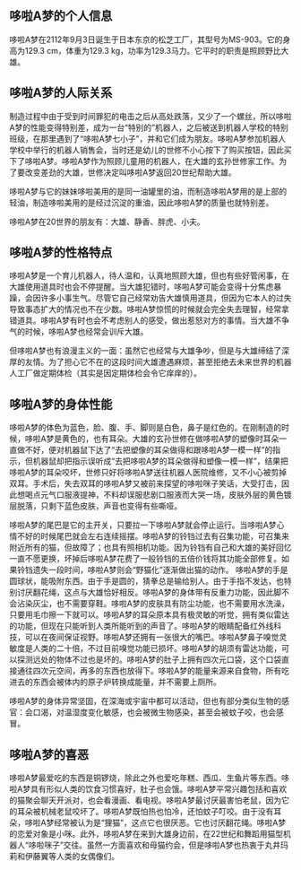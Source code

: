 ## 哆啦A梦的个人信息

哆啦A梦在2112年9月3日诞生于日本东京的松芝工厂，其型号为MS-903。它的身高为129.3 cm，体重为129.3 kg，功率为129.3马力。它平时的职责是照顾野比大雄。

## 哆啦A梦的人际关系

制造过程中由于受到时间罪犯的电击之后从高处跌落，又少了一个螺丝，所以哆啦A梦的性能变得特别差，成为一台“特别的”机器人，之后被送到机器人学校的特别班级，在那里遇到了“哆啦A梦七小子”，并和它们成为朋友。哆啦A梦参加机器人学校中举行的机器人销售会，当时还是幼儿的世修不小心按下了购买按钮，因此买下了哆啦A梦。哆啦A梦作为照顾儿童用的机器人，在大雄的玄孙世修家工作。为了要改变差劲的大雄，世修决定叫哆啦A梦返回20世纪帮助大雄。

哆啦A梦与它的妹妹哆啦美用的是同一油罐里的油，而制造哆啦A梦用的是上部的轻油，制造哆啦美用的是经过沉淀的重油，因此哆啦A梦的质量也就特别差。

哆啦A梦在20世界的朋友有：大雄、静香、胖虎、小夫。

## 哆啦A梦的性格特点

哆啦A梦是一个育儿机器人，待人温和，认真地照顾大雄，但也有些好管闲事，在大雄使用道具时也会不停提醒。当大雄犯错时，哆啦A梦可能会变得十分焦虑暴躁，会因许多小事生气。尽管它自己经常劝告大雄慎用道具，但因为它本人的过失导致事态扩大的情况也不在少数。哆啦A梦惊慌的时候就会完全失去理智，经常拿错道具。哆啦A梦有时也会不考虑别人的感受，做出惹怒对方的事情。当大雄不争气的时候，哆啦A梦也经常会训斥大雄。

但哆啦A梦也有浪漫主义的一面：虽然它也经常与大雄争吵，但是与大雄缔结了深厚的友情。为了担心它不在的这段时间大雄遭遇麻烦，甚至拒绝去未来世界的机器人工厂做定期体检（其实是因定期体检会令它痒痒的）。

## 哆啦A梦的身体性能

哆啦A梦的体色为蓝色，脸、腹、手、脚则是白色，鼻子是红色的。在刚制造的时候，哆啦A梦是黄色的，也有耳朵。大雄的玄孙世修在做哆啦A梦的塑像时耳朵一直做不好，便对机器鼠下达了“去把塑像的耳朵做得和跟哆啦A梦一模一样”的指示，但机器鼠却把指示误听成“去把哆啦A梦的耳朵做得和塑像一模一样”，结果把哆啦A梦的耳朵咬坏，世修只好将哆啦A梦送往机器人医院维修，又不小心被剪掉双耳。手术后，失去双耳的哆啦A梦又被前来探望的哆啦咪子笑话，大受打击，因此想喝点元气口服液提神，不料却误服悲剧口服液而大哭一场，皮肤外层的黄色镀层脱落，只剩下蓝色皮肤，声音也变得有些嘶哑。

哆啦A梦的尾巴是它的主开关，只要拉一下哆啦A梦就会停止运行。当哆啦A梦心情不好的时候尾巴就会左右连续摇摆。哆啦A梦的铃铛过去有召集功能，可召集来附近所有的猫，但故障了；也具有照相机功能。因为铃铛有自己和大雄的美好回忆一直不愿更换，坏掉后哆啦A梦花费了一般铃铛的五倍价钱将其功能全部修复。如果铃铛遗失一段时间，哆啦A梦则会“野猫化”逐渐做出猫的动作。 哆啦A梦的手是圆球状，能吸附东西。由于手是圆的，猜拳总是输给别人。由于手指不发达，也特别讨厌翻花绳，这点与大雄恰好相反。哆啦A梦的身体带有反重力功能，因此脚不会沾染灰尘，也不需要穿鞋。哆啦A梦的皮肤具有防尘功能，也不需要用水洗澡，只要用毛巾擦一下就可以。哆啦A梦的耳朵原本具有极灵敏的听觉，拥有类似雷达的功能，但现在只能听到人类所能听到的声音了。哆啦A梦的眼睛配备红外线科技，可以在夜间保证视野。哆啦A梦还拥有一张很大的嘴巴。哆啦A梦鼻子嗅觉灵敏度是人类的二十倍，不过目前嗅觉功能已损坏。哆啦A梦的胡须有雷达功能，可以探测远处的物体不过也是坏的。哆啦A梦的肚子上拥有四次元口袋，这个口袋直接通往四次元空间，再多的东西也放得下。哆啦A梦的能量来源来自食物，所有吃进去的东西会被体内的原子炉转换成能量，并不需要上厕所。

哆啦A梦的身体异常坚固，在深海或宇宙中都可以活动，但也有部分类似生物的感官：会口渴，对温湿度变化敏感，也会被微生物感染，甚至会被蚊子咬，也会感冒。

## 哆啦A梦的喜恶

哆啦A梦最爱吃的东西是铜锣烧，除此之外也爱吃年糕、西瓜、生鱼片等东西。哆啦A梦具有形似人类的饮食习惯喜好，肚子也会饿。哆啦A梦平常兴趣包括和喜欢的猫聚会聊天开派对，也会看漫画、看电视。哆啦A梦最讨厌最害怕老鼠，因为它的耳朵被机械老鼠咬坏了。哆啦A梦既怕热也怕冷，还怕蚊子叮咬。由于没有耳朵，哆啦A梦经常被认为是“狸猫”，这点它也很厌恶。它也讨厌翻花绳。哆啦A梦的恋爱对象是小咪。此外，哆啦A梦在来到大雄身边前，在22世纪和舞蹈用猫型机器人“哆啦咪子”交往。虽然一方面喜欢和母猫约会，但是哆啦A梦也热衷于丸井玛莉和伊藤翼等人类的女偶像们。
